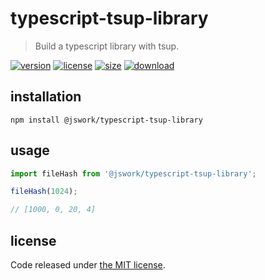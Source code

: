 # typescript-tsup-library
> Build a typescript library with tsup.

[![version][version-image]][version-url]
[![license][license-image]][license-url]
[![size][size-image]][size-url]
[![download][download-image]][download-url]

## installation
```shell
npm install @jswork/typescript-tsup-library
```

## usage
```js
import fileHash from '@jswork/typescript-tsup-library';

fileHash(1024);

// [1000, 0, 20, 4]
```

## license
Code released under [the MIT license](https://github.com/afeiship/typescript-tsup-library/blob/master/LICENSE.txt).

[version-image]: https://img.shields.io/npm/v/@jswork/typescript-tsup-library
[version-url]: https://npmjs.org/package/@jswork/typescript-tsup-library

[license-image]: https://img.shields.io/npm/l/@jswork/typescript-tsup-library
[license-url]: https://github.com/afeiship/typescript-tsup-library/blob/master/LICENSE.txt

[size-image]: https://img.shields.io/bundlephobia/minzip/@jswork/typescript-tsup-library
[size-url]: https://github.com/afeiship/typescript-tsup-library/blob/master/dist/typescript-tsup-library.min.js

[download-image]: https://img.shields.io/npm/dm/@jswork/typescript-tsup-library
[download-url]: https://www.npmjs.com/package/@jswork/typescript-tsup-library
